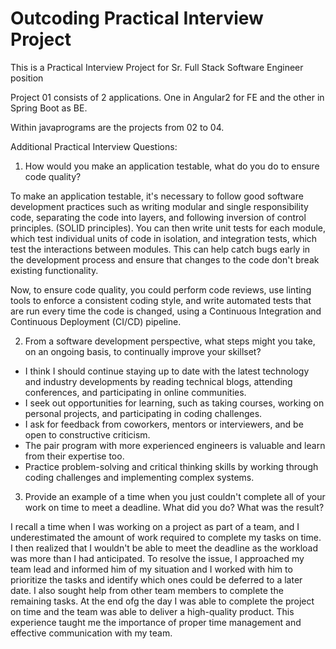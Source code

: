 # Outcoding Practical Interview Project
This is a Practical Interview Project for Sr. Full Stack Software Engineer position

Project 01 consists of 2 applications. One in Angular2 for FE and the other in Spring Boot as BE.

Within javaprograms are the projects from 02 to 04.

Additional Practical Interview Questions:

1.	How would you make an application testable, what do you do to ensure code quality?

To make an application testable, it's necessary to follow good software development practices such as writing modular and single responsibility code, separating the code into layers, and following inversion of control principles. (SOLID principles).
You can then write unit tests for each module, which test individual units of code in isolation, and integration tests, which test the interactions between modules. 
This can help catch bugs early in the development process and ensure that changes to the code don't break existing functionality. 

Now, to ensure code quality, you could perform code reviews, use linting tools to enforce a consistent coding style, and write automated tests that are run every time the code is changed, using a Continuous Integration and Continuous Deployment (CI/CD) pipeline.

2.	From a software development perspective, what steps might you take, on an ongoing basis, to continually improve your skillset?

- I think I should continue staying up to date with the latest technology and industry developments by reading technical blogs, attending conferences, and participating in online communities.
- I seek out opportunities for learning, such as taking courses, working on personal projects, and participating in coding challenges.
- I ask for feedback from coworkers, mentors or interviewers, and be open to constructive criticism.
- The pair program with more experienced engineers is valuable and learn from their expertise too.
- Practice problem-solving and critical thinking skills by working through coding challenges and implementing complex systems.

3.	Provide an example of a time when you just couldn't complete all of your work on time to meet a deadline. What did you do? What was the result?

I recall a time when I was working on a project as part of a team, and I underestimated the amount of work required to complete my tasks on time. 
I then realized that I wouldn't be able to meet the deadline as the workload was more than I had anticipated. 
To resolve the issue, I approached my team lead and informed him of my situation and I worked with him to prioritize the tasks and identify which ones could be deferred to a later date.
I also sought help from other team members to complete the remaining tasks. 
At the end ofg the day I was able to complete the project on time and the team was able to deliver a high-quality product. 
This experience taught me the importance of proper time management and effective communication with my team.
